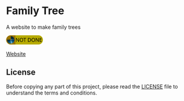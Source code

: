 # Family Tree
A website to make family trees

[<img alt="Status" src="https://raw.githubusercontent.com/Orbinuity/.github/main/status/not_done.png" width="100" height="25">](https://Orbinuity.github.io/statusIcons)

[Website](https://OrbinuityFT.github.io/FamilyTree)

## License

Before copying any part of this project, please read the [LICENSE](./LICENSE) file to understand the terms and conditions.